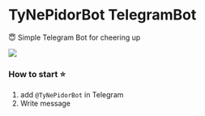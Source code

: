 # TyNePidorBot TelegramBot
:innocent: Simple Telegram Bot for cheering up 

![](https://cdn1.savepice.ru/uploads/2018/11/20/cbee7e07d9cc0aab692f542463e44427-full.jpg)

### How to start :star:
1. add `@TyNePidorBot` in Telegram
2. Write message
